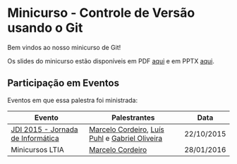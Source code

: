 # Minicurso - Controle de Versão usando o Git

Bem vindos ao nosso minicurso de Git!

Os slides do minicurso estão disponíveis em PDF [aqui](Slides.pdf) e em PPTX [aqui](Slides.pptx).

## Participação em Eventos

Eventos em que essa palestra foi ministrada:

| Evento | Palestrantes | Data |
| ------ | ------------ | ---- |
| [JDI 2015 - Jornada de Informática](https://www.facebook.com/jdibauru) | [Marcelo Cordeiro](https://github.com/marcelocordeiro), [Luís Puhl](https://github.com/luis-puhl) e [Gabriel Oliveira](https://github.com/gabrielboliveira) | 22/10/2015 |
| Minicursos LTIA | [Marcelo Cordeiro](https://github.com/marcelocordeiro) | 28/01/2016 |

